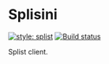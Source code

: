 # Splisini

[![style: splist](https://img.shields.io/badge/style-splist-730da7)](https://github.com/Splist/code-style)
[![Build status](https://github.com/splist/splisini/workflows/Node.js%20CI/badge.svg)](https://github.com/splist/splisini/actions?workflow=Node.js+CI)

Splist client.
